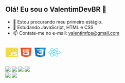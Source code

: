 ## Olá! Eu sou o ValentimDevBR 👋

- 🔭 Estou procurando meu primeiro estágio.
- 🌱 Estudando JavaScript, HTML e CSS
- 📫 Contate-me no e-mail: valentimfps@gmail.com

<div style="display: inline_block"><br>
  <img align="center" alt="JOSE-Js" height="30" width="40" src="https://raw.githubusercontent.com/devicons/devicon/master/icons/javascript/javascript-plain.svg">
  <img align="center" alt="JOSE-HTML" height="30" width="40" src="https://raw.githubusercontent.com/devicons/devicon/master/icons/html5/html5-original.svg">
  <img align="center" alt="JOSE-CSS" height="30" width="40" src="https://raw.githubusercontent.com/devicons/devicon/master/icons/css3/css3-original.svg">
  <img align="center" alt="JOSE-React" height="30" width="40" src="https://raw.githubusercontent.com/devicons/devicon/master/icons/react/react-original.svg">
</div>
  
  ##
 
<div> 
  <a href="" target="_blank"><img src="https://img.shields.io/badge/-Instagram-%23E4405F?style=for-the-badge&logo=instagram&logoColor=white" target="_blank"></a>
 <a href="" target="_blank"><img src="https://img.shields.io/badge/Discord-7289DA?style=for-the-badge&logo=discord&logoColor=white" target="_blank"></a> 
  <a href= "mailto:valentimfps@gmail.com"><img src="https://img.shields.io/badge/-Gmail-%23333?style=for-the-badge&logo=gmail&logoColor=white" target="_blank"></a>
  <a href="" target="_blank"><img src="https://img.shields.io/badge/-LinkedIn-%230077B5?style=for-the-badge&logo=linkedin&logoColor=white" target="_blank"></a> 
  
</div>

<div> 
  <img height="180cm" src="https://github-readme-stats.vercel.app/api?username=valentimdevbr&show_icons=true&theme=radical" />
  <img height="180cm" src="https://github-readme-stats.vercel.app/api/top-langs/?username=valentimdevbr&layout=compact" />
</div>
